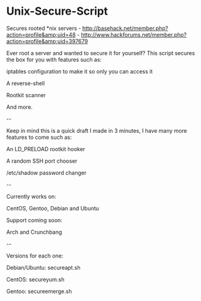 Unix-Secure-Script
==================

Secures rooted *nix servers - http://basehack.net/member.php?action=profile&amp;uid=48 - http://www.hackforums.net/member.php?action=profile&amp;uid=397679

Ever root a server and wanted to secure it for yourself? This script secures the box for you with features such as:

  iptables configuration to make it so only you can access it
 
  A reverse-shell
 
  Rootkit scanner
 
 And more.
 
 --
 
 Keep in mind this is a quick draft I made in 3 minutes, I have many more features to come such as:
 
   An LD_PRELOAD rootkit hooker
  
   A random SSH port chooser
  
   /etc/shadow password changer 
  
--

Currently works on:
  
  CentOS, Gentoo, Debian and Ubuntu
 
 Support coming soon:
 
  Arch and Crunchbang

--

Versions for each one:

Debian/Ubuntu: secureapt.sh

CentOS: secureyum.sh

Gentoo: secureemerge.sh

